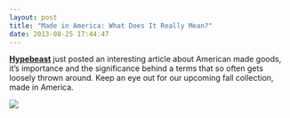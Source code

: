 ```yaml
---
layout: post
title: "Made in America: What Does It Really Mean?"
date: 2013-08-25 17:44:47
---
```


<p><strong><a href="http://hypebeast.com/2013/8/made-in-america-a-look-at-domestic-manufacturing-and-quality?utm_source=hypebeast&amp;utm_medium=banner&amp;utm_campaign=Hypebeast%2BHomepage%2BFeature%2BBanner">Hypebeast</a></strong> just posted an interesting article about American made goods, it&#8217;s importance and the significance behind a terms that so often gets loosely thrown around. Keep an eye out for our upcoming fall collection, made in America. </p>
<p><a href="http://hypebeast.com/2013/8/made-in-america-a-look-at-domestic-manufacturing-and-quality?utm_source=hypebeast&amp;utm_medium=banner&amp;utm_campaign=Hypebeast%2BHomepage%2BFeature%2BBanner"><img src="http://media.tumblr.com/346f0906bd7d798279ae0992759ef03e/tumblr_inline_ms3la2B8gS1qz4rgp.jpg"/></a></p>
